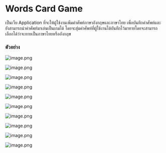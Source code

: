 # Words Card Game

เป็นเว็บ Application ที่จะให้ผู้ใช้งานเพิ่มคำศัพท์ภาษาอังกฤษและภาษาไทย เพื่อบันทึกคำศัพท์และยังสามารถนำคำศัพท์มาเล่นเป็นเกมได้
โดยจะสุ่มคำศัพท์ที่ผู้ใช้งานได้บันทึกไว้มาทายโดยจะสามารถเลือกได้ว่าจะทายเป็นภาษาไทยหรืออังกฤษ

### ตัวอย่าง

![image.png](assets/image.png)

![image.png](assets/image2.png)

![image.png](assets/image3.png)

![image.png](assets/image4.png)

![image.png](assets/image6.png)

![image.png](assets/image7.png)

![image.png](assets/image8.png)

![image.png](assets/image9.png)

![image.png](assets/image10.png)

![image.png](assets/image11.png)
